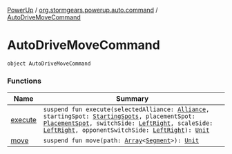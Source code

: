 [PowerUp](../../index.md) / [org.stormgears.powerup.auto.command](../index.md) / [AutoDriveMoveCommand](./index.md)

# AutoDriveMoveCommand

`object AutoDriveMoveCommand`

### Functions

| Name | Summary |
|---|---|
| [execute](execute.md) | `suspend fun execute(selectedAlliance: `[`Alliance`](../../org.stormgears.powerup.subsystems.field/-field-positions/-alliance/index.md)`, startingSpot: `[`StartingSpots`](../../org.stormgears.powerup.subsystems.field/-field-positions/-starting-spots/index.md)`, placementSpot: `[`PlacementSpot`](../../org.stormgears.powerup.subsystems.field/-field-positions/-placement-spot/index.md)`, switchSide: `[`LeftRight`](../../org.stormgears.powerup.subsystems.field/-field-positions/-left-right/index.md)`, scaleSide: `[`LeftRight`](../../org.stormgears.powerup.subsystems.field/-field-positions/-left-right/index.md)`, opponentSwitchSide: `[`LeftRight`](../../org.stormgears.powerup.subsystems.field/-field-positions/-left-right/index.md)`): `[`Unit`](https://kotlinlang.org/api/latest/jvm/stdlib/kotlin/-unit/index.html) |
| [move](move.md) | `suspend fun move(path: `[`Array`](https://kotlinlang.org/api/latest/jvm/stdlib/kotlin/-array/index.html)`<`[`Segment`](../../org.stormgears.powerup.subsystems.field/-segment/index.md)`>): `[`Unit`](https://kotlinlang.org/api/latest/jvm/stdlib/kotlin/-unit/index.html) |
